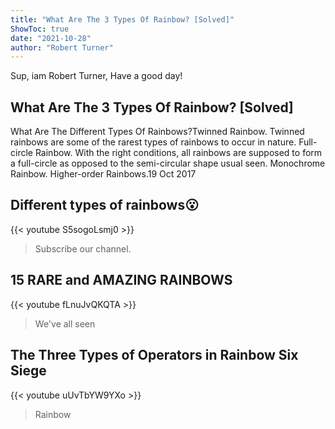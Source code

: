 ```yaml
---
title: "What Are The 3 Types Of Rainbow? [Solved]"
ShowToc: true 
date: "2021-10-28"
author: "Robert Turner" 
---
```


Sup, iam Robert Turner, Have a good day!
## What Are The 3 Types Of Rainbow? [Solved]
 What Are The Different Types Of Rainbows?Twinned Rainbow. Twinned rainbows are some of the rarest types of rainbows to occur in nature. 
 Full-circle Rainbow. With the right conditions, all rainbows are supposed to form a full-circle as opposed to the semi-circular shape usual seen. 
 Monochrome Rainbow. 
 Higher-order Rainbows.19 Oct 2017

## Different types of rainbows😮
{{< youtube S5sogoLsmj0 >}}
>Subscribe our channel.

## 15 RARE and AMAZING RAINBOWS
{{< youtube fLnuJvQKQTA >}}
>We've all seen 

## The Three Types of Operators in Rainbow Six Siege
{{< youtube uUvTbYW9YXo >}}
>Rainbow

